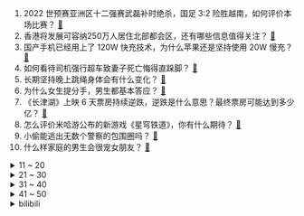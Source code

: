1. 2022 世预赛亚洲区十二强赛武磊补时绝杀，国足 3:2 险胜越南，如何评价本场比赛？ [:link:](https://www.zhihu.com/question/491016145)
2. 香港将发展可容纳250万人居住北部都会区，还有哪些信息值得关注？ [:link:](https://www.zhihu.com/question/490865267)
3. 国产手机已经用上了 120W 快充技术，为什么苹果还是坚持使用 20W 慢充？ [:link:](https://www.zhihu.com/question/486796016)
4. 如何看待司机强行超车致妻子死亡悔得直跺脚？ [:link:](https://www.zhihu.com/question/491054094)
5. 长期坚持晚上跳绳身体会有什么变化？ [:link:](https://www.zhihu.com/question/434554470)
6. 为什么女生提分手，男生都基本答应？ [:link:](https://www.zhihu.com/question/335505500)
7. 《长津湖》上映 6 天票房持续逆跌，逆跌是什么意思？最终票房可能达到多少亿？ [:link:](https://www.zhihu.com/question/490818715)
8. 怎么评价米哈游公布的新游戏《星穹铁道》，你有什么期待？ [:link:](https://www.zhihu.com/question/490783057)
9. 小偷能逃出无数个警察的包围圈吗？ [:link:](https://www.zhihu.com/question/490047418)
10. 什么样家庭的男生会很宠女朋友？ [:link:](https://www.zhihu.com/question/313152078)
<details>
<summary>11 ~ 20</summary>

11. 同价位跑鞋选国产还是亚瑟士还是耐克？ [:link:](https://www.zhihu.com/question/291770905)
12. 同样都是大飞机，为什么 380 竞争不过 747 呢？ [:link:](https://www.zhihu.com/question/488937165)
13. 为什么人类明知道暴露地球坐标是极其危险的，还让先驱号带上了地球坐标？ [:link:](https://www.zhihu.com/question/486346249)
14. 黄西退出《脱口秀大会》第四季，可能有哪些原因？如何评价他的脱口秀水平？ [:link:](https://www.zhihu.com/question/485374020)
15. 村上春树再度陪跑 2021 年诺贝尔文学奖，你有什么想说的？ [:link:](https://www.zhihu.com/question/491060908)
16. 有哪些你看过之后舍不得删的古言小说？ [:link:](https://www.zhihu.com/question/39581101)
17. 2021 年 10 月 7 日晚日本千叶县发生 6.1 级地震，东京震感强烈，当地情况如何？ [:link:](https://www.zhihu.com/question/491082299)
18. 如何延缓衰老？ [:link:](https://www.zhihu.com/question/20806377)
19. 为什么国外小孩词汇只有2000个就能正常交流，而国内大学生4000个词汇量却是哑巴英语？ [:link:](https://www.zhihu.com/question/377998055)
20. 配眼镜有哪些必须避开的陷阱？ [:link:](https://www.zhihu.com/question/20123451)
</details>
<details>
<summary>21 ~ 30</summary>

21. 考英语六级应该买什么资料？ [:link:](https://www.zhihu.com/question/344969598)
22. 有哪些激励自己的正能量句子经典语句？ [:link:](https://www.zhihu.com/question/485471479)
23. 2021年的「双十一」，有哪些家电产品值得购买？ [:link:](https://www.zhihu.com/question/489411149)
24. 有什么好看到爆的言情小说？ [:link:](https://www.zhihu.com/question/481073236)
25. 研究生哪些行为可以在导师那超加分？ [:link:](https://www.zhihu.com/question/443960725)
26. 日本 21 世纪已有 20 人获诺贝尔奖，为什么会有这么多？ [:link:](https://www.zhihu.com/question/490750303)
27. 如何评价 TVB 拍的香港人视角下的扶贫纪录片《无穷之路》？ [:link:](https://www.zhihu.com/question/487385061)
28. 五粮液“永不分梨”酒，梨到底是如何放进去的？ [:link:](https://www.zhihu.com/question/485979041)
29. Windows 11 正式版实际使用体验如何？ [:link:](https://www.zhihu.com/question/488083029)
30. 洪金宝在圈内的地位是不是比成龙还高？ [:link:](https://www.zhihu.com/question/65917951)
</details>
<details>
<summary>31 ~ 40</summary>

31. 陕西安康通报「无病女生被推上民营医院手术台」，表示已展开调查，涉事医院将承担哪些责任？ [:link:](https://www.zhihu.com/question/490984433)
32. 准备离职是先找领导谈还是先写辞职信？ [:link:](https://www.zhihu.com/question/489303548)
33. 军人看《长津湖》是什么感受？ [:link:](https://www.zhihu.com/question/489919279)
34. 一个平庸的人，活着的意义是什么？ [:link:](https://www.zhihu.com/question/436020711)
35. 如果要从《一人之下》中删除一个角色，你会怎么选，为什么？ [:link:](https://www.zhihu.com/question/488563662)
36. 如何评价 10 月新番动画《Muv-Luv Alternative》第一集？ [:link:](https://www.zhihu.com/question/489938057)
37. 男人不爱你是什么表现？ [:link:](https://www.zhihu.com/question/327758816)
38. 考研政治还有三个月应该直接背吗? [:link:](https://www.zhihu.com/question/489846700)
39. 大家在深圳的一天怎么度过的呢 ？ [:link:](https://www.zhihu.com/question/479143486)
40. 大一最好的学习状态是什么? [:link:](https://www.zhihu.com/question/436598583)
</details>
<details>
<summary>41 ~ 50</summary>

41. 有那种憨憨的情侣头像吗？ [:link:](https://www.zhihu.com/question/357098205)
42. 对于高中生来说，一套衣服两三百贵吗？ [:link:](https://www.zhihu.com/question/490588253)
43. 日语的语法怎么背？ [:link:](https://www.zhihu.com/question/352141891)
44. 你近期听到的爆笑的段子是什么？ [:link:](https://www.zhihu.com/question/476560453)
45. 怎样追一个女孩子能让她更舒服自在的接受，而不感到为难？ [:link:](https://www.zhihu.com/question/307728254)
46. 2021 年诺贝尔文学奖授予坦桑尼亚小说家阿卜杜勒拉扎克·古尔纳，他是谁？他的风格和代表作是怎样的？ [:link:](https://www.zhihu.com/question/491047860)
47. 如何评价杨蒙恩在脱口秀大会半决赛求婚？ [:link:](https://www.zhihu.com/question/490937022)
48. 你的iPhone13手机上手体验感如何？ [:link:](https://www.zhihu.com/question/488676795)
49. 如何学会不在意别人的眼光? [:link:](https://www.zhihu.com/question/490653665)
50. 为什么目前只有蜜雪冰城一家店启用“薄利多销”的策略？ [:link:](https://www.zhihu.com/question/469087818)
</details><details>
<summary>bilibili</summary>

1. 【老番茄】史上最骚杀手(番外篇②) [:link:](//www.bilibili.com/video/BV1Nf4y177iX)
2. 《长津湖》大烂片？我从来没见过如此离谱的差评！ [:link:](//www.bilibili.com/video/BV18T4y1f7wr)
3. 【没啥用科技】全新一代Uphone震撼发布！ [:link:](//www.bilibili.com/video/BV14T4y1f7n5)
4. ⚡当代中暑大学生⚡ [:link:](//www.bilibili.com/video/BV1Pf4y1c7DH)
5. 我 们 今 年 最 牛 的 节 目 [:link:](//www.bilibili.com/video/BV1yq4y1V7vh)
6. 【宋亚轩】这能叫挑战吗？So Easy！——运动少年特辑 [:link:](//www.bilibili.com/video/BV1Df4y1F77N)
7. 币站一哥 [:link:](//www.bilibili.com/video/BV1AU4y1P7hi)
8. 这东西要是火了，返校我就跳给全班同学看! [:link:](//www.bilibili.com/video/BV1sf4y1c7gT)
9. 把侄子的作业油炸了，并请他吃，目前已关系断绝... [:link:](//www.bilibili.com/video/BV1Af4y1c7Zy)
10. 帅小伙《 铁 板 鱿 鱼 》 [:link:](//www.bilibili.com/video/BV1rf4y1c7ah)
<details>
<summary>11 ~ 20</summary>

11. 【医学博士】除了槟榔，我们还要禁止什么？| 隐藏在食物里的“顶级杀手” [:link:](//www.bilibili.com/video/BV1rT4y1Z7H7)
12. 潮汕街头大排档：不看菜单盲点菜，得知价格的瞬间傻眼了… [:link:](//www.bilibili.com/video/BV1134y1U7Ar)
13. 715买了一套迷你厨具，没想到真的做了一道菜，结果一口吃完了 [:link:](//www.bilibili.com/video/BV1qL4y1z7zu)
14. 《崩坏3》开放世界「后崩坏书」新篇章 于淹没之地仰视辰星 [:link:](//www.bilibili.com/video/BV14T4y1Z7jp)
15. 大结局！什么叫真正的爱情！灵魂伴侣的最佳注解！9.3分港剧巅峰《义海豪情》P16 [:link:](//www.bilibili.com/video/BV19U4y1c7ap)
16. 空  中  炮  艇 ！【BUG快乐阴人流#3】 [:link:](//www.bilibili.com/video/BV1tr4y127gP)
17. 回村的诱惑（4） [:link:](//www.bilibili.com/video/BV1Pf4y1c76D)
18. 【半佛】陪玩行业终结者，是你老大爷。 [:link:](//www.bilibili.com/video/BV1sP4y187DX)
19. 睡 前 小 故 逝 [:link:](//www.bilibili.com/video/BV1V341117BE)
20. 危！偷偷让女友爸爸假扮成我！女友直接大打出手？ [:link:](//www.bilibili.com/video/BV1NT4y1f7b8)
</details>
<details>
<summary>21 ~ 30</summary>

21. 呜呜，这也太可爱了吧！胡桃摇玩具终于来了！ [:link:](//www.bilibili.com/video/BV1mf4y1F7vk)
22. 【內部視頻】变魔术给魔术师看。那得表演什么魔术？ [:link:](//www.bilibili.com/video/BV1hq4y1V7mj)
23. 我今年最牛的视频！在现实中还原惊天魔盗团！ [:link:](//www.bilibili.com/video/BV1p44y1t7fS)
24. 你没办法取悦所有人，但是可以惹所有人生气 [:link:](//www.bilibili.com/video/BV1Xf4y1j7AJ)
25. 当年诸葛亮就是用您借的箭？【阅片无数Ⅱ 21】 [:link:](//www.bilibili.com/video/BV1rq4y1V7yS)
26. 我做了一款《鱿鱼游戏》游戏！！！ [:link:](//www.bilibili.com/video/BV1rq4y1R7NT)
27. 【自制】我造了一台 钢 铁 侠 的 机 械 臂 ！【硬核】 [:link:](//www.bilibili.com/video/BV12341117rG)
28. 15万人评分9.2的专辑|20年后重听范特西还那么神吗？ [:link:](//www.bilibili.com/video/BV1ef4y1c7w8)
29. b站网友写诗，一首比一首猖狂! ! [:link:](//www.bilibili.com/video/BV14U4y1w7DW)
30. 我要让全世界看到这段录像 [:link:](//www.bilibili.com/video/BV1Mf4y1c7S3)
</details>
<details>
<summary>31 ~ 40</summary>

31. 悟空，你在做什么啊！！！ [:link:](//www.bilibili.com/video/BV1Xr4y117sC)
32. 【纪录片】冰血长津湖  超高清完整版 [:link:](//www.bilibili.com/video/BV12b4y1a7t5)
33. 1块钱就能做好的清汤面，没钱也可以好好吃饭！ [:link:](//www.bilibili.com/video/BV1Ph411J7zJ)
34. 【硬核干货合集】百万收藏！不自律、自卑、迷茫...看这个合集就够了！ [:link:](//www.bilibili.com/video/BV16f4y1F7QQ)
35. 朋友在淘宝给我买了一个月保镖 我人傻了！！！【第四集】 [:link:](//www.bilibili.com/video/BV1RQ4y1Q7T2)
36. 鱿鱼游戏来中国后 [:link:](//www.bilibili.com/video/BV1oL411s7pH)
37. 克苏鲁神话巅峰巨制，90年前的科幻恐怖神作《疯狂山脉》第二章 [:link:](//www.bilibili.com/video/BV1Pu411Z7GU)
38. 漠叔上电视了！原来，这才是他最担心的事…… [:link:](//www.bilibili.com/video/BV1kb4y1a7L8)
39. 快餐 [:link:](//www.bilibili.com/video/BV1rL411s7yH)
40. 冰血长津湖超高清完整版 [:link:](//www.bilibili.com/video/BV1mL4y1z7Ki)
</details>
<details>
<summary>41 ~ 50</summary>

41. 由于生存条件过于硬核，在国外疯传的我的世界MOD [:link:](//www.bilibili.com/video/BV1PT4y1f7ut)
42. 我嫁人了！你信不信？【爷青结】 [:link:](//www.bilibili.com/video/BV1v34y1U75X)
43. ”你能量量嘴巴厚度吗？“ [:link:](//www.bilibili.com/video/BV1P44y1x7JU)
44. 9种不起眼的物品巧利用｜变废为宝再利用DIY｜生活中小物品，意想不到的用途 [:link:](//www.bilibili.com/video/BV14f4y177ba)
45. 【原神】百次 几近崩溃 最终我用嘴过了深渊12-3 满星 [:link:](//www.bilibili.com/video/BV1oU4y1c7iD)
46. 当每人看到的世界都是「心里最害怕」的样子 ！？ [:link:](//www.bilibili.com/video/BV1DL4y1z7Rr)
47. 零 元 购，但 劫 匪 是 荧【Ngana Rindu 原神版2.0】 [:link:](//www.bilibili.com/video/BV1Ev411g7iL)
48. 【土拨鼠】哈利波特英音咒语教学·此条麻瓜不可见 [:link:](//www.bilibili.com/video/BV1Cq4y1R7K8)
49. aespa最新回归曲Savage MV+打歌舞台合集(更至211005 4K舞蹈版) [:link:](//www.bilibili.com/video/BV1Gf4y1c7UY)
50. 有很多事，只有坚持才能看到希望，而不是看到希望才去坚持 [:link:](//www.bilibili.com/video/BV1R34y1D7GL)
</details>
<details>
<summary>51 ~ 60</summary>

51. 【原神】逐月节雪山宝箱+逐月符跟跑！路线规划，少走弯路（30箱+20符）逐月节雪山肃霜之路100%进度 [:link:](//www.bilibili.com/video/BV1eP4y187DN)
52. 《史 上 最 智 障 老 年 机》 [:link:](//www.bilibili.com/video/BV1Wq4y1V7Gx)
53. 试吃超大的黑鳍蛇鲭，又丑又凶猛，吃了还屁股漏油 [:link:](//www.bilibili.com/video/BV1TT4y1f7Du)
54. 【INTO1-刘宇】“世间万物都透彻，怎能不辨善恶” [:link:](//www.bilibili.com/video/BV1ig411F7hr)
55. 《原神》线上音乐会2021———「无际之旅的旋律」 [:link:](//www.bilibili.com/video/BV1E44y1t7Kn)
56. 华农兄弟：养了大半年的鱼，是时候捞起来看一下了，味道很不错哦 [:link:](//www.bilibili.com/video/BV1vv411g7fr)
57. 求求你别停产！！！这玩意我能吃一辈子！！！ [:link:](//www.bilibili.com/video/BV1wu411Z7TX)
58. 拯救4亿国人！打破两个世界纪录！却被当做小破书？ [:link:](//www.bilibili.com/video/BV1VT4y1f7jV)
59. 我人生第一次喝芦荟汁的时候，也喝不下去，不是一开始就那么猛！ [:link:](//www.bilibili.com/video/BV17341117vz)
60. 【怒九】搬家Vlog 进行一个工作间的装饰！随便碎碎念~ [:link:](//www.bilibili.com/video/BV1yq4y1V7Di)
</details>
<details>
<summary>61 ~ 70</summary>

61. 【原神】我献给原神周年庆的粉丝向动画高清版 [:link:](//www.bilibili.com/video/BV1Mq4y1d7RJ)
62. 【时代少年团】贺峻霖早期配音动画作品疑似曝光 [:link:](//www.bilibili.com/video/BV1vU4y1c7GA)
63. 《我的童年被毁了！》 [:link:](//www.bilibili.com/video/BV13L411s7Pj)
64. 零元购不如跳舞【猛男版】Ngana Rindu [:link:](//www.bilibili.com/video/BV1FT4y1o7wS)
65. 蠢蠢欲动！开箱囤了两个月快递！看看我又买了啥！ [:link:](//www.bilibili.com/video/BV1PP4y187CR)
66. 高中生可以每天睡四个小时吗？ [:link:](//www.bilibili.com/video/BV1h341117Ys)
67. 跟男朋友说：早就不喜欢他了！他听到后… [:link:](//www.bilibili.com/video/BV1xg411F7on)
68. 原神逐月节究竟好在哪？锅巴凭什么让国人玩家如此感动？ [:link:](//www.bilibili.com/video/BV1vQ4y1X7Ny)
69. 夹竹桃这种植物到底有多毒！ [:link:](//www.bilibili.com/video/BV1Vu411Z7DG)
70. 西  方 [:link:](//www.bilibili.com/video/BV1Fq4y1Z7B8)
</details>
<details>
<summary>71 ~ 80</summary>

71. 如何欺骗玩家去买注定失败的游戏 [:link:](//www.bilibili.com/video/BV1ug411F7z8)
72. 装机不求人之：史上最详细传说级装机教程，零基础新手一站式装机攻略。内含AMD、Intel双平台DIY组装教程。 [:link:](//www.bilibili.com/video/BV1UU4y1c74o)
73. 【婚礼抖肩舞】wow~你今天也结婚吗 [:link:](//www.bilibili.com/video/BV1j341117cn)
74. 【罗翔】我爸是检察长？假冒领导的儿子算招摇撞骗罪吗？ [:link:](//www.bilibili.com/video/BV1q44y1t7PZ)
75. 一口气看完！22部开挂高分神剧！10年剧龄压箱底推荐 | 英美韩日国产剧！收藏向！剧荒必备！ [:link:](//www.bilibili.com/video/BV13f4y177W3)
76. 当玩家蹲下就会「膨胀到爆炸」!! [:link:](//www.bilibili.com/video/BV1U34y1U7CL)
77. 2251集动画，灰太狼说过多少次“我一定会回来的”？？？ [:link:](//www.bilibili.com/video/BV1zQ4y1X7J3)
78. 【JOJO】全网首个！用轮胎打造1:1等身 空条承太郎X白金之星！！无敌的少年来了！！ [:link:](//www.bilibili.com/video/BV1VP4y187Rz)
79. 环球影城酒店吃惊测评：枕套毛巾不换，马桶不刷，别人喝过中药的杯子也不洗？ [:link:](//www.bilibili.com/video/BV1qb4y1a7vJ)
80. 草 [:link:](//www.bilibili.com/video/BV1Bg411F7U7)
</details>
<details>
<summary>81 ~ 90</summary>

81. 把100块的食材装进巧克力蛋，我卖20元不过分吧？？ [:link:](//www.bilibili.com/video/BV12q4y1R7F9)
82. 九龄｜一梦敦煌｜舞娘高燃来袭 [:link:](//www.bilibili.com/video/BV1xv411g7wH)
83. 高考语文142❓我这样学语文 [:link:](//www.bilibili.com/video/BV1CL411s7VQ)
84. 20秒让你奉上卧槽！上世纪精致机械作画 [:link:](//www.bilibili.com/video/BV1Kb4y1Y7LQ)
85. 纯人声演绎韩国大热电视剧《鱿鱼游戏》里出现的各种音效！【MayTree五月树】 [:link:](//www.bilibili.com/video/BV1A34y1S7u6)
86. 圈圈圆圆圈圈 [:link:](//www.bilibili.com/video/BV1xR4y1n7r8)
87. 【特效向】零元购8bit小游戏 [:link:](//www.bilibili.com/video/BV18Q4y1B7Bj)
88. 厨师长教你：“乌鱼汤”的家常做法，滋补佳品，营养丰富 [:link:](//www.bilibili.com/video/BV1HQ4y1B7XB)
89. 艺术传递情绪 所以你喜欢哪张？ [:link:](//www.bilibili.com/video/BV17f4y177Gq)
90. 镇站神曲！钢琴区OVA三叔首次合体，梦幻联动演绎炮姐主题曲！ [:link:](//www.bilibili.com/video/BV1Y341117eR)
</details>
<details>
<summary>91 ~ 100</summary>

91. 当生物可以转化为「现代兵器」？！ [:link:](//www.bilibili.com/video/BV1bQ4y1B79H)
92. 【原神旅途纪念】「尘世相逢之约」 [:link:](//www.bilibili.com/video/BV1Ku411Z7rB)
93. 微信占用大量存储空间，到底是什么东西？我扒给你看！教你如何给他瘦身，100%立竿见影 [:link:](//www.bilibili.com/video/BV1jQ4y1X7rP)
94. 王老菊教你当药水哥 [:link:](//www.bilibili.com/video/BV17U4y1w7EZ)
95. 佩奇：这不是鱿鱼游戏！！ [:link:](//www.bilibili.com/video/BV1Uq4y1R76k)
96. 一点也不尬，这就是文化底蕴的力量 [:link:](//www.bilibili.com/video/BV1Sf4y1j7wd)
97. 王一博街舞4队长大秀！Swag挑眉杀又酷又可爱！ [:link:](//www.bilibili.com/video/BV1iP4y187wW)
98. 这是个音乐游戏？！ [:link:](//www.bilibili.com/video/BV1y64y187PR)
99. 《鱿鱼游戏》椪糖椪出爱的火花。结尾彩蛋哟～ [:link:](//www.bilibili.com/video/BV1HT4y1f74H)
100. 《光》 [:link:](//www.bilibili.com/video/BV1Kq4y1d7XF)
</details></details>